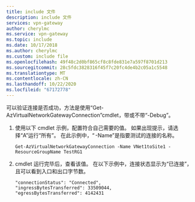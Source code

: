 ```yaml
---
title: include 文件
description: include 文件
services: vpn-gateway
author: cherylmc
ms.service: vpn-gateway
ms.topic: include
ms.date: 10/17/2018
ms.author: cherylmc
ms.custom: include file
ms.openlocfilehash: 49f48c2d0bf865cf8c8fde831e7a597f8701d213
ms.sourcegitcommit: 28c5fdc3828316f45f7c20fc4de4b2c05a1c5548
ms.translationtype: MT
ms.contentlocale: zh-CN
ms.lasthandoff: 10/22/2020
ms.locfileid: "67172778"
---
```

可以验证连接是否成功，方法是使用“Get-AzVirtualNetworkGatewayConnection”cmdlet，带或不带“-Debug”。 

1. 使用以下 cmdlet 示例，配置符合自己需要的值。 如果出现提示，请选择“A”运行“所有”。 在此示例中，“ -Name”是指要测试的连接的名称。

   ```azurepowershell-interactive
   Get-AzVirtualNetworkGatewayConnection -Name VNet1toSite1 -ResourceGroupName TestRG1
   ```
2. cmdlet 运行完毕后，查看该值。 在以下示例中，连接状态显示为“已连接”，且可以看到入口和出口字节数。
   
   ```
   "connectionStatus": "Connected",
   "ingressBytesTransferred": 33509044,
   "egressBytesTransferred": 4142431
   ```